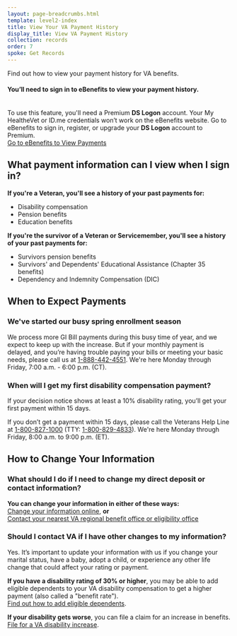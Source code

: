 ```yaml
---
layout: page-breadcrumbs.html
template: level2-index
title: View Your VA Payment History
display_title: View VA Payment History
collection: records
order: 7
spoke: Get Records
---
```


<div itemscope itemtype="http://schema.org/FAQPage">
<div itemprop="description" class="va-introtext">

Find out how to view your payment history for VA benefits.
</div>

<div class="va-sign-in-alert usa-alert usa-alert-info">
  <div class="usa-alert-body">
    <h4 class="usa-alert-heading">You’ll need to sign in to eBenefits to view your payment history.</h4>
  <p class="usa-alert-text"><br>
    To use this feature, you'll need a Premium <b>DS Logon</b> account. Your My HealtheVet or ID.me credentials won’t work on the eBenefits website. Go to eBenefits to sign in, register, or upgrade your <b>DS Logon</b> account to Premium.<br>
      <a class="usa-button-primary" target="_blank" href="https://www.ebenefits.va.gov/ebenefits/about/feature?feature=payment-history">Go to eBenefits to View Payments</a>
    </p>
  </div>
</div>

<div itemscope itemtype="http://schema.org/Question">

<h2 itemprop="name">What payment information can I view when I sign in?</h2>
<div itemprop="acceptedAnswer" itemscope itemtype="http://schema.org/Answer">
<div itemprop="text">

<b>If you're a Veteran, you'll see a history of your past payments for:</b>
<ul>
<li>Disability compensation</li>
<li>Pension benefits</li>
<li>Education benefits</li>
</ul>

<b>If you're the survivor of a Veteran or Servicemember, you'll see a history of your past payments for:</b>
<ul>
<li>Survivors pension benefits</li>
<li>Survivors' and Dependents' Educational Assistance (Chapter 35 benefits)</li>
<li>Dependency and Indemnity Compensation (DIC)</li>

</div>
</div>
</div>

<div itemscope itemtype="http://schema.org/Question">
  
<h2>When to Expect Payments</h2>

<div aria-live="polite" role="alert" class="usa-alert usa-alert-info">
  <div class="usa-alert-body">
    <h3 class="usa-alert-heading">We've started our busy spring enrollment season</h3>
    <div class="usa-alert-text">
      We process more GI Bill payments during this busy time of year, and we expect to keep up with the increase. But if your monthly payment is delayed, and you’re having trouble paying your bills or meeting your basic needs, please call us at <a href="tel:+18884424551">1-888-442-4551</a>. We're here Monday through Friday, 7:00 a.m. - 6:00 p.m. (CT).
    </div>
  </div>
</div>

<h3 itemprop="name">When will I get my first disability compensation payment?</h3>
<div itemprop="acceptedAnswer" itemscope itemtype="http://schema.org/Answer">
<div itemprop="text">

If your decision notice shows at least a 10% disability rating, you’ll get your first payment within 15 days.

If you don’t get a payment within 15 days, please call the Veterans Help Line at <a href="tel:+18008271000">1-800-827-1000</a> (TTY: <a href="tel:+18008294833">1-800-829-4833</a>). We're here Monday through Friday, 8:00 a.m. to 9:00 p.m. (ET).

</div>
</div>
</div>

<div itemscope itemtype="http://schema.org/Question">
  
<h2>How to Change Your Information</h2>

<h3 itemprop="name">What should I do if I need to change my direct deposit or contact information?</h3>
<div itemprop="acceptedAnswer" itemscope itemtype="http://schema.org/Answer">
<div itemprop="text">

<b>You can change your information in either of these ways:</b><br>
<a href="/change-direct-deposit-and-contact-information/">Change your information online</a>, <b>or</b> <br>
<a href="/find-locations/?facilityType=benefits">Contact your nearest VA regional benefit office or eligibility office</a>

</div>
</div>
</div>

<div itemscope itemtype="http://schema.org/Question">

<h3 itemprop="name">Should I contact VA if I have other changes to my information?</h3>
<div itemprop="acceptedAnswer" itemscope itemtype="http://schema.org/Answer">
<div itemprop="text">

Yes. It’s important to update your information with us if you change your marital status, have a baby, adopt a child, or experience any other life change that could affect your rating or payment.

<b>If you have a disability rating of 30% or higher</b>, you may be able to add eligible dependents to your VA disability compensation to get a higher payment (also called a "benefit rate"). <br>
<a href="/disability/add-remove-dependent/">Find out how to add eligible dependents</a>.

<b>If your disability gets worse</b>, you can file a claim for an increase in benefits. <br>
<a href="/disability-benefits/apply/form-526-disability-claim/">File for a VA disability increase</a>.

</div>
</div>
</div>
</div>
